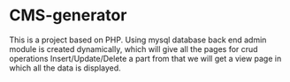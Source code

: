# CMS-generator
This is a project based on PHP.
Using mysql database back end admin module is created dynamically, which will give all the pages for crud operations Insert/Update/Delete 
a part from that we will get a view page in which all the data is displayed.


